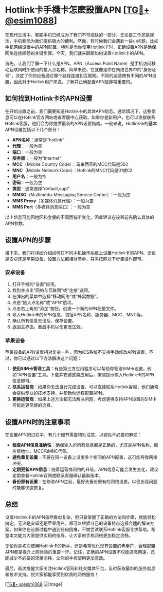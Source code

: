 # Hotlink卡手機卡怎麽設置APN [[TG💪+ @esim1088](https://t.me/s/esim1088)]

在现代生活中，智能手机已经成为了我们不可或缺的一部分。无论是工作还是娱乐，手机都能为我们提供极大的便利。然而，有时候我们会遇到一些小问题，比如手机网络设置中的APN配置。特别是当你使用Hotlink卡时，正确设置APN是确保网络连接顺畅的关键步骤。今天，我们就来聊聊如何设置Hotlink卡的APN。

首先，让我们了解一下什么是APN。APN（Access Point Name）是手机访问移动互联网时所使用的接入点名称。简单来说，它就像是你在网络世界中的“身份证号”，决定了你的设备通过哪个路径连接到互联网。不同的运营商有不同的APN设置，因此对于Hotlink用户来说，了解并正确配置APN是非常重要的。

## 如何找到Hotlink卡的APN设置

在开始设置之前，我们需要知道Hotlink卡的具体APN信息。通常情况下，这些信息可以在Hotlink官方网站或者客服中心获取。如果你是新用户，也可以直接联系Hotlink客服，他们会为你提供最新的APN设置指南。一般来说，Hotlink卡的基本APN设置包括以下几个部分：

- **APN名称**：通常是“hotlink”
- **代理**：一般为空
- **端口**：一般为空
- **服务器**：一般为“internet”
- **MCC**（Mobile Country Code）：马来西亚的MCC代码是502
- **MNC**（Mobile Network Code）：Hotlink的MNC代码是01或02
- **用户名**：一般为空
- **密码**：一般为空
- **类型**：通常选择“default,supl”
- **MMSC**（Multimedia Messaging Service Center）：一般为空
- **MMS Proxy**（多媒体消息代理）：一般为空
- **MMS Port**（多媒体消息端口）：一般为空

以上信息可能因地区和套餐的不同而有所变化，因此建议在设置前先确认具体的APN参数。

## 设置APN的步骤

接下来，我们将详细介绍如何在不同手机操作系统上设置Hotlink卡的APN。无论是安卓还是苹果设备，设置方法都相对简单，只需按照以下步骤操作即可。

### 安卓设备

1. 打开手机的“设置”应用。
2. 找到并点击“网络与互联网”或“连接”选项。
3. 在弹出的菜单中选择“移动网络”或“蜂窝数据”。
4. 点击“接入点名称”或“APN”选项。
5. 点击右上角的“添加”按钮，创建一个新的APN配置文件。
6. 填入Hotlink卡的APN信息，包括APN名称、服务器、MCC、MNC等。
7. 确认所有信息无误后，保存设置。
8. 返回主界面，重启手机以使更改生效。

### 苹果设备

苹果设备的APN设置相对复杂一些，因为iOS系统不支持手动修改APN设置。不过，你可以通过以下方法解决这个问题：

1. **使用SIM卡管理工具**：有些第三方应用程序可以帮助你管理SIM卡设置，例如“APN设置”工具。下载并安装这类应用后，按照提示输入Hotlink卡的APN信息即可。
2. **联系运营商**：如果你无法自行完成设置，可以直接联系Hotlink客服，他们通常会提供专业的技术支持，并帮助你远程配置APN。
3. **更换运营商**：如果上述方法都无法解决问题，考虑更换支持APN设置的SIM卡可能是更简便的选择。

## 设置APN时的注意事项

在设置APN的过程中，有几个细节需要特别注意，以避免不必要的麻烦：

- **检查APN信息准确性**：确保输入的所有信息都是正确的，尤其是APN名称、服务器地址、MCC和MNC代码。
- **避免重复设置**：不要在同一设备上设置多个相同的APN配置，这可能导致网络冲突。
- **定期更新APN信息**：随着运营商网络的升级，APN信息可能会发生变化，建议定期查看Hotlink官网或联系客服确认最新版本。
- **备份原有设置**：在修改APN之前，最好先备份原有的网络设置，以便出现问题时能够快速恢复。

## 总结

设置Hotlink卡的APN虽然看似复杂，但只要掌握了正确的方法和步骤，就能轻松搞定。无论是安卓还是苹果用户，都可以根据自己的设备特点选择合适的解决方案。如果你在设置过程中遇到任何困难，不妨尝试联系Hotlink客服寻求帮助。希望本文能为大家提供实用的指导，让大家的手机网络更加稳定流畅。

无论你是初次使用Hotlink卡的新手，还是希望优化现有设置的老用户，合理配置APN都是提升上网体验的重要一环。记住，正确的APN设置不仅能提高网速，还能减少不必要的流量消耗，让你的手机使用更加高效。

最后，再次提醒大家关注Hotlink官网和社交媒体平台，及时获取最新的服务信息和技术支持。祝大家都能享受到优质的网络服务！

[[TG💪+ @esim1088](https://t.me/s/esim1088) ![Image](https://i.postimg.cc/4NQfJmqS/Snipaste-2025-05-13-00-14-12.png)]